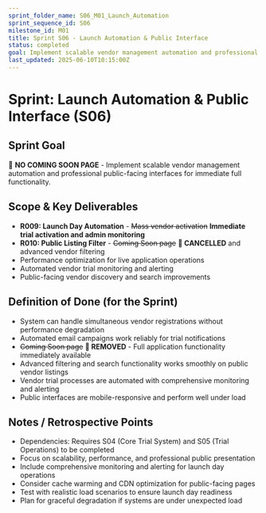 ```yaml
---
sprint_folder_name: S06_M01_Launch_Automation
sprint_sequence_id: S06
milestone_id: M01
title: Sprint S06 - Launch Automation & Public Interface  
status: completed
goal: Implement scalable vendor management automation and professional public-facing interfaces - NO COMING SOON PAGE REQUIRED.
last_updated: 2025-06-10T10:15:00Z
---
```


# Sprint: Launch Automation & Public Interface (S06)

## Sprint Goal

🚫 **NO COMING SOON PAGE** - Implement scalable vendor management automation and professional public-facing interfaces for immediate full functionality.

## Scope & Key Deliverables
- **R009: Launch Day Automation** - ~~Mass vendor activation~~ **Immediate trial activation and admin monitoring**
- **R010: Public Listing Filter** - ~~Coming Soon page~~ **🚫 CANCELLED** and advanced vendor filtering  
- Performance optimization for live application operations
- Automated vendor trial monitoring and alerting
- Public-facing vendor discovery and search improvements

## Definition of Done (for the Sprint)
- System can handle simultaneous vendor registrations without performance degradation
- Automated email campaigns work reliably for trial notifications
- ~~Coming Soon page~~ **🚫 REMOVED** - Full application functionality immediately available
- Advanced filtering and search functionality works smoothly on public vendor listings
- Vendor trial processes are automated with comprehensive monitoring and alerting
- Public interfaces are mobile-responsive and perform well under load

## Notes / Retrospective Points
- Dependencies: Requires S04 (Core Trial System) and S05 (Trial Operations) to be completed
- Focus on scalability, performance, and professional public presentation
- Include comprehensive monitoring and alerting for launch day operations
- Consider cache warming and CDN optimization for public-facing pages
- Test with realistic load scenarios to ensure launch day readiness
- Plan for graceful degradation if systems are under unexpected load